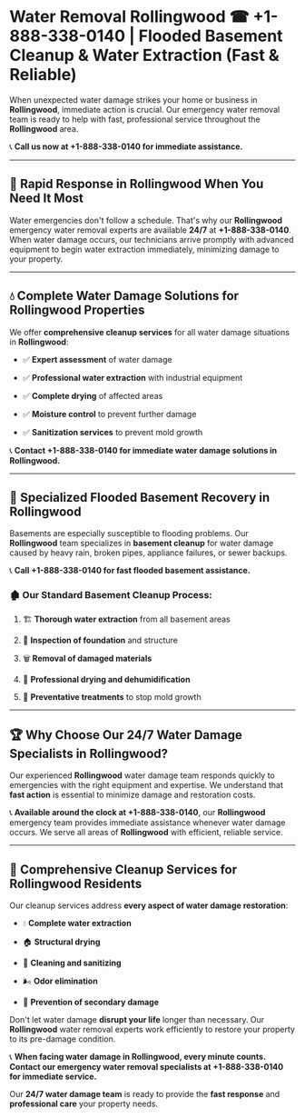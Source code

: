 # Water Removal Rollingwood ☎ +1-888-338-0140 | Flooded Basement Cleanup & Water Extraction (Fast & Reliable)

When unexpected water damage strikes your home or business in **Rollingwood**, immediate action is crucial. Our emergency water removal team is ready to help with fast, professional service throughout the **Rollingwood** area. 

📞 **Call us now at +1-888-338-0140 for immediate assistance.**
---
## 🚀 Rapid Response in Rollingwood When You Need It Most
Water emergencies don't follow a schedule. That's why our **Rollingwood** emergency water removal experts are available **24/7** at **+1-888-338-0140**. When water damage occurs, our technicians arrive promptly with advanced equipment to begin water extraction immediately, minimizing damage to your property.
---
## 💧 Complete Water Damage Solutions for Rollingwood Properties
We offer **comprehensive cleanup services** for all water damage situations in **Rollingwood**:
- ✅ **Expert assessment** of water damage  
- ✅ **Professional water extraction** with industrial equipment  
- ✅ **Complete drying** of affected areas  
- ✅ **Moisture control** to prevent further damage  
- ✅ **Sanitization services** to prevent mold growth  
📞 **Contact +1-888-338-0140 for immediate water damage solutions in Rollingwood.**
---
## 🌊 Specialized Flooded Basement Recovery in Rollingwood
Basements are especially susceptible to flooding problems. Our **Rollingwood** team specializes in **basement cleanup** for water damage caused by heavy rain, broken pipes, appliance failures, or sewer backups. 
📞 **Call +1-888-338-0140 for fast flooded basement assistance.**
### 🏚️ Our Standard Basement Cleanup Process:
1. 🏗️ **Thorough water extraction** from all basement areas  
2. 🔎 **Inspection of foundation** and structure  
3. 🗑️ **Removal of damaged materials**  
4. 💨 **Professional drying and dehumidification**  
5. 🚫 **Preventative treatments** to stop mold growth  
---
## 🏆 Why Choose Our 24/7 Water Damage Specialists in Rollingwood?
Our experienced **Rollingwood** water damage team responds quickly to emergencies with the right equipment and expertise. We understand that **fast action** is essential to minimize damage and restoration costs.
📞 **Available around the clock at +1-888-338-0140**, our **Rollingwood** emergency team provides immediate assistance whenever water damage occurs. We serve all areas of **Rollingwood** with efficient, reliable service.
---
## 🧹 Comprehensive Cleanup Services for Rollingwood Residents
Our cleanup services address **every aspect of water damage restoration**:
- 💧 **Complete water extraction**  
- 🏠 **Structural drying**  
- 🧼 **Cleaning and sanitizing**  
- 🌬️ **Odor elimination**  
- 🚫 **Prevention of secondary damage**  
Don't let water damage **disrupt your life** longer than necessary. Our **Rollingwood** water removal experts work efficiently to restore your property to its pre-damage condition.
📞 **When facing water damage in Rollingwood, every minute counts. Contact our emergency water removal specialists at +1-888-338-0140 for immediate service.**
Our **24/7 water damage team** is ready to provide the **fast response** and **professional care** your property needs.
